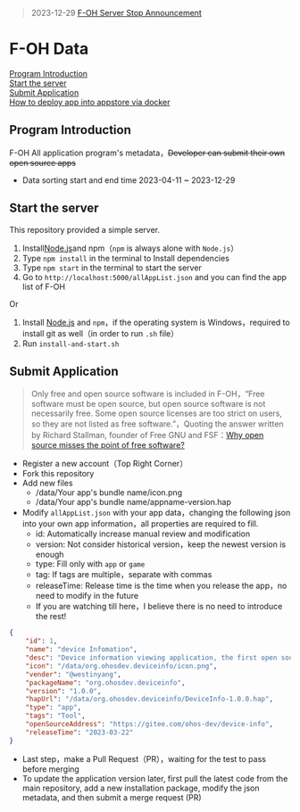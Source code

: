 > 2023-12-29 [F-OH Server Stop Announcement](https://gitee.com/westinyang/f-oh/blob/master/ServerStopAnnouncement.md)

# F-OH Data
[Program Introduction](#program-introduction)  
[Start the server](#start-the-server)  
[Submit Application](#submit-application)  
[How to deploy app into appstore via docker](#how-to-deploy-app-into-appstore-via-docker)  
## Program Introduction

F-OH All application program's metadata，~~Developer can submit their own open source apps~~

- Data sorting start and end time 2023-04-11 ~ 2023-12-29

## Start the server

This repository provided a simple server.

1. Install[Node.js](https://nodejs.org/)and npm（`npm` is always alone with `Node.js`）
2. Type `npm install` in the terminal to Install dependencies
3. Type `npm start` in the terminal to start the server
4. Go to `http://localhost:5000/allAppList.json` and you can find the app list of F-OH

Or

1. Install [Node.js](https://nodejs.org/) and `npm`，if the operating system is Windows，required to install git as well（in order to run `.sh` file）
2. Run `install-and-start.sh`

## Submit Application

> Only free and open source software is included in F-OH，“Free software must be open source, but open source software is not necessarily free. Some open source licenses are too strict on users, so they are not listed as free software.”，Quoting the answer written by Richard Stallman, founder of Free GNU and FSF：[Why open source misses the point of free software?](https://www.gnu.org/philosophy/open-source-misses-the-point.zh-cn.html)
- Register a new account（Top Right Corner）
- Fork this repository
- Add new files
   - /data/Your app's bundle name/icon.png
   - /data/Your app's bundle name/appname-version.hap
- Modify `allAppList.json` with your app data，changing the following json into your own app information，all properties are required to fill.
  - id: Automatically increase manual review and modification
  - version: Not consider historical version，keep the newest version is enough
  - type: Fill only with `app` or `game`
  - tag: If tags are multiple，separate with commas
  - releaseTime: Release time is the time when you release the app，no need to modify in the future
  - If you are watching till here，I believe there is no need to introduce the rest!
```json
{
    "id": 1,
    "name": "device Infomation",
    "desc": "Device information viewing application, the first open source application~",
    "icon": "/data/org.ohosdev.deviceinfo/icon.png",
    "vender": "@westinyang",
    "packageName": "org.ohosdev.deviceinfo",
    "version": "1.0.0",
    "hapUrl": "/data/org.ohosdev.deviceinfo/DeviceInfo-1.0.0.hap",
    "type": "app",
    "tags": "Tool",
    "openSourceAddress": "https://gitee.com/ohos-dev/device-info",
    "releaseTime": "2023-03-22"
}
```
- Last step，make a Pull Request（PR），waiting for the test to pass before merging
- To update the application version later, first pull the latest code from the main repository, add a new installation package, modify the json metadata, and then submit a merge request (PR)
